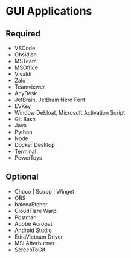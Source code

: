 # GUI Applications

## Required

- VSCode
- Obsidian
- MSTeam
- MSOffice
- Vivaldi
- Zalo
- Teamviewer
- AnyDesk
- JetBrain, JetBrain Nerd Font
- EVKey
- Window Debloat, Microsoft Activation Script
- Git Bash
- Java
- Python
- Node
- Docker Desktop
- Terminal
- PowerToys

## Optional

- Choco | Scoop | Winget
- OBS
- balenaEtcher
- CloudFlare Warp
- Postman
- Adobe Acrobat
- Android Studio
- EdraVietnam Driver
- MSI Afterburner
- ScreenToGif
